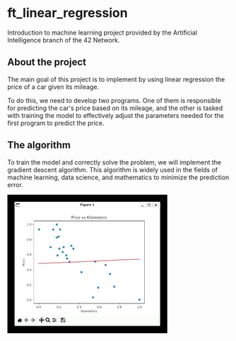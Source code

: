 
# ft_linear_regression

Introduction to machine learning project provided by the Artificial Intelligence branch of the 42 Network.




## About the project

The main goal of this project is to implement by using linear regression the price of a car given its mileage.

To do this, we need to develop two programs. One of them is responsible for predicting the car's price based on its mileage, and the other is tasked with training the model to effectively adjust the parameters needed for the first program to predict the price.

## The algorithm

To train the model and correctly solve the problem, we will implement the gradient descent algorithm. This algorithm is widely used in the fields of machine learning, data science, and mathematics to minimize the prediction error.

![Algorithm training](resources/training.gif)